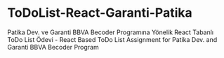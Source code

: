 # ToDoList-React-Garanti-Patika
Patika Dev. ve Garanti BBVA Becoder Programına Yönelik React Tabanlı ToDo List Ödevi -  React Based ToDo List Assignment for Patika Dev. and Garanti BBVA Becoder Program
